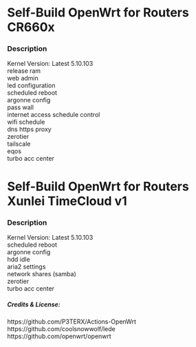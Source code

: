 
<h1>Self-Build OpenWrt for Routers CR660x</h1>

<h3>Description</h3>
Kernel Version: Latest 5.10.103<br>
release ram<br>
web admin<br>
led configuration<br>
scheduled reboot<br>
argonne config<br>
pass wall<br>
internet access schedule control<br>
wifi schedule<br>
dns https proxy<br>
zerotier<br>
tailscale<br>
eqos<br>
turbo acc center<br>

<h1>Self-Build OpenWrt for Routers Xunlei TimeCloud v1</h1>
<h3>Description</h3>
Kernel Version: Latest 5.10.103<br>
scheduled reboot<br>
argonne config<br>
hdd idle<br>
aria2 settings<br>
network shares (samba)<br>
zerotier<br>
turbo acc center<br>


<h5>Credits & License:</h5>
https://github.com/P3TERX/Actions-OpenWrt<br>
https://github.com/coolsnowwolf/lede<br>
https://github.com/openwrt/openwrt
